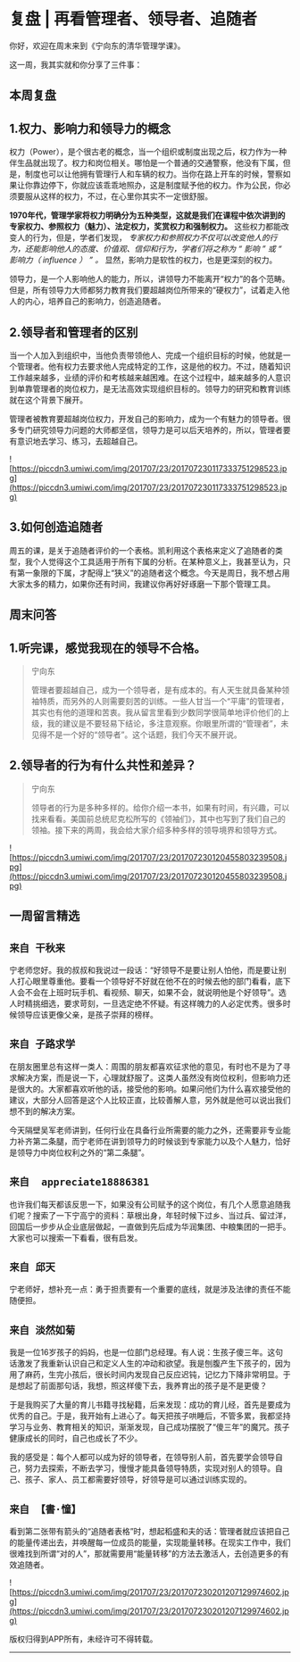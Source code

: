 # 复盘 | 再看管理者、领导者、追随者

你好，欢迎在周末来到《宁向东的清华管理学课》。

这一周，我其实就和你分享了三件事：

## 本周复盘

## 1.权力、影响力和领导力的概念

权力（Power），是个很古老的概念，当一个组织或制度出现之后，权力作为一种伴生品就出现了。权力和岗位相关。哪怕是一个普通的交通警察，他没有下属，但是，制度也可以让他拥有管理行人和车辆的权力。当你在路上开车的时候，警察如果让你靠边停下，你就应该乖乖地照办，这是制度赋予他的权力。作为公民，你必须要服从这样的权力，不过，在心里你其实不一定很舒服。

 **1970年代，管理学家将权力明确分为五种类型，这就是我们在课程中依次讲到的专家权力、参照权力（魅力）、法定权力，奖赏权力和强制权力。** 这些权力都能改变人的行为，但是，学者们发现， *专家权力和参照权力不仅可以改变他人的行为，还能影响他人的态度、价值观、信仰和行为，学者们将之称为 “ 影响 ” 或 “ 影响力（ influence ） ” 。* 显然，影响力是软性的权力，也是更深刻的权力。

领导力，是一个人影响他人的能力，所以，讲领导力不能离开“权力”的各个范畴。但是，所有领导力大师都努力教育我们要超越岗位所带来的“硬权力”，试着走入他人的内心，培养自己的影响力，创造追随者。

## 2.领导者和管理者的区别

当一个人加入到组织中，当他负责带领他人、完成一个组织目标的时候，他就是一个管理者。他有权力去要求他人完成特定的工作，这是他的权力。不过，随着知识工作越来越多，业绩的评价和考核越来越困难。在这个过程中，越来越多的人意识到单靠管理者的岗位权力，是无法高效实现组织目标的。领导力的研究和教育训练就在这个背景下展开。

管理者被教育要超越岗位权力，开发自己的影响力，成为一个有魅力的领导者。很多专门研究领导力问题的大师都坚信，领导力是可以后天培养的，所以，管理者要有意识地去学习、练习，去超越自己。

![https://piccdn3.umiwi.com/img/201707/23/201707230117333751298523.jpg](https://piccdn3.umiwi.com/img/201707/23/201707230117333751298523.jpg)

## 3.如何创造追随者

周五的课，是关于追随者评价的一个表格。凯利用这个表格来定义了追随者的类型，我个人觉得这个工具适用于所有下属的分析。在某种意义上，我甚至认为，只有第一象限的下属，才配得上“狭义”的追随者这个概念。今天是周日，我不想占用大家太多的精力，如果你还有时间，我建议你再好好琢磨一下那个管理工具。

## 周末问答

## 1.听完课，感觉我现在的领导不合格。

> 宁向东
> 
> 管理者要超越自己，成为一个领导者，是有成本的。有人天生就具备某种领袖特质，而另外的人则需要刻苦的训练。一些人甘当一个“平庸”的管理者，其实也有他的道理和苦衷。我从留言里看到少数同学很简单地评价他们的上级，我的建议是不要轻易下结论，多注意观察。你眼里所谓的“管理者”，未见得不是一个好的“领导者”。这个话题，我们今天不展开说。

## 2.领导者的行为有什么共性和差异？

> 宁向东
> 
> 领导者的行为是多种多样的。给你介绍一本书，如果有时间，有兴趣，可以找来看看。美国前总统尼克松所写的《领袖们》，其中也写到了我们自己的领袖。接下来的两周，我会给大家介绍多种多样的领导境界和领导方式。

![https://piccdn3.umiwi.com/img/201707/23/201707230120455803239508.jpg](https://piccdn3.umiwi.com/img/201707/23/201707230120455803239508.jpg)

## 一周留言精选

## `来自 干秋来`

宁老师您好。我的叔叔和我说过一段话：“好领导不是要让别人怕他，而是要让别人打心眼里尊重他。要看一个领导好不好就在他不在的时候去他的部门看看，底下人会不会在上班时玩手机、看视频、聊天，如果不会，就说明他是个好领导”。选人时精挑细选，要求苛刻，一旦选定绝不怀疑。有这样魄力的人必定优秀。很多时候领导应该更像父亲，是孩子崇拜的榜样。

## `来自 子路求学`

在朋友圈里总有这样一类人：周围的朋友都喜欢征求他的意见，有时也不是为了寻求解决方案，而是说一下，心理就舒服了。这类人虽然没有岗位权利，但影响力还是很大的。大家都喜欢听他的话，接受他的影响。如果问他们为什么喜欢接受他的建议，大部分人回答是这个人比较正直，比较善解人意，另外就是他可以说出我们想不到的解决方案。

今天隔壁吴军老师讲到，任何行业在具备行业所需要的能力之外，还需要非专业能力补齐第二条腿，而宁老师在讲到领导力的时候谈到专家能力以及个人魅力，恰好是领导力中岗位权利之外的“第二条腿”。

## `来自  appreciate18886381`

也许我们每天都该反思一下，如果没有公司赋予的这个岗位，有几个人愿意追随我们呢？搜索了一下宁高宁的资料：草根出身，年轻时候下过乡、当过兵、留过洋，回国后一步步从企业底层做起，一直做到先后成为华润集团、中粮集团的一把手。大家也可以搜索一下看看，很有启发。

## `来自 邱天`

宁老师好，想补充一点：勇于担责要有一个重要的底线，就是涉及法律的责任不能随便担。

## `来自 淡然如菊`

我是一位16岁孩子的妈妈，也是一位部门总经理。有人说：生孩子傻三年。这句话激发了我重新认识自己和定义人生的冲动和欲望。我是刨腹产生下孩子的，因为用了麻药，生完小孩后，很长时间内发现自己反应迟钝，记忆力下降非常明显。于是想起了前面那句话，我想，照这样傻下去，我养育出的孩子是不是更傻？

于是我购买了大量的育儿书籍寻找秘籍，后来发现：成功的育儿经，首先是要成为优秀的自己。于是，我开始有上进心了。每天把孩子哄睡后，不管多累，我都坚持学习与业务、教育相关的知识，渐渐发现，自己成功摆脱了“傻三年”的魔咒。孩子健康成长的同时，自己也成长了不少。

我的感受是：每个人都可以成为好的领导者，在领导别人前，首先要学会领导自己，努力去探索，不断去学习，慢慢才能具备领导特质，实现对别人的领导。自己、孩子、家人、员工都需要好领导，好领导是可以通过训练实现的。

## `来自 【書·憧】`

看到第二张带有箭头的“追随者表格”时，想起稻盛和夫的话：管理者就应该把自己的能量传递出去，并唤醒每一位成员的能量，实现能量转移。在现实工作中，我们很难找到所谓“对的人”，那就需要用“能量转移”的方法去激活人，去创造更多的有效追随者。

![https://piccdn3.umiwi.com/img/201707/23/201707230201207129974602.jpg](https://piccdn3.umiwi.com/img/201707/23/201707230201207129974602.jpg)

版权归得到APP所有，未经许可不得转载。

---
